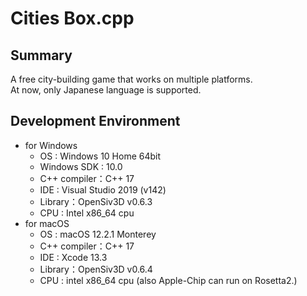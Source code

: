 #  Cities Box.cpp
## Summary
A free city-building game that works on multiple platforms.  
At now, only Japanese language is supported.

## Development Environment
- for Windows
	- OS : Windows 10 Home 64bit
	- Windows SDK : 10.0
	- C++ compiler：C++ 17
	- IDE : Visual Studio 2019 (v142)
	- Library：OpenSiv3D v0.6.3
	- CPU : Intel x86_64 cpu
- for macOS
	- OS : macOS 12.2.1 Monterey
	- C++ compiler：C++ 17
	- IDE : Xcode 13.3
	- Library：OpenSiv3D v0.6.4
	- CPU : intel x86_64 cpu (also Apple-Chip can run on Rosetta2.)
	

